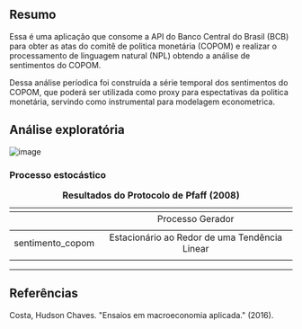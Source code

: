 ## Resumo

Essa é uma aplicação que consome a API do Banco Central do Brasil (BCB) para obter as atas do comitê de politica monetária (COPOM) e realizar o processamento de linguagem natural (NPL) obtendo a análise de sentimentos do COPOM. 

Dessa análise períodica foi construída a série temporal dos sentimentos do COPOM, que poderá ser utilizada como proxy para espectativas da politica monetária, servindo como instrumental para modelagem econometrica.

## Análise exploratória

![image](https://github.com/E30895/Sentiment-Analysis-of-COPOM/assets/99520642/ebb013e2-ffee-472e-a955-e0de713023cd)


### Processo estocástico
<table style="text-align:center"><caption><strong>Resultados do Protocolo de Pfaff (2008)</strong></caption>
<tr><td colspan="2" style="border-bottom: 1px solid black"></td></tr><tr><td style="text-align:left"></td><td>Processo Gerador</td></tr>
<tr><td colspan="2" style="border-bottom: 1px solid black"></td></tr><tr><td style="text-align:left">sentimento_copom</td><td>Estacionário ao Redor de uma Tendência Linear</td></tr>
<tr><td colspan="2" style="border-bottom: 1px solid black"></td></tr></table>

----------------
## Referências

Costa, Hudson Chaves. "Ensaios em macroeconomia aplicada." (2016).

